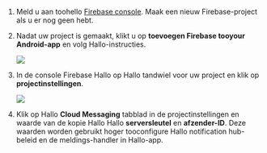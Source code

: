 

1. Meld u aan toohello [Firebase console](https://firebase.google.com/console/). Maak een nieuw Firebase-project als u er nog geen hebt.
2. Nadat uw project is gemaakt, klikt u op **toevoegen Firebase tooyour Android-app** en volg Hallo-instructies.

    ![](./media/notification-hubs-enable-firebase-cloud-messaging/notification-hubs-add-firebase-to-android-app.png)
3. In de console Firebase Hallo op Hallo tandwiel voor uw project en klik op **projectinstellingen**.

    ![](./media/notification-hubs-enable-firebase-cloud-messaging/notification-hubs-firebase-console-project-settings.png)
4. Klik op Hallo **Cloud Messaging** tabblad in de projectinstellingen en waarde van de kopie Hallo Hallo **serversleutel** en **afzender-ID**. Deze waarden worden gebruikt hoger tooconfigure Hallo notification hub-beleid en de meldings-handler in Hallo-app.
